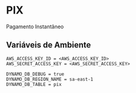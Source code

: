 # PIX
Pagamento Instantâneo

## Variáveis de Ambiente

```shell
AWS_ACCESS_KEY_ID = <AWS_ACCESS_KEY_ID>
AWS_SECRET_ACCESS_KEY = <AWS_SECRET_ACCESS_KEY>

DYNAMO_DB_DEBUG = true
DYNAMO_DB_REGION_NAME = sa-east-1
DYNAMO_DB_TABLE = pix
```
